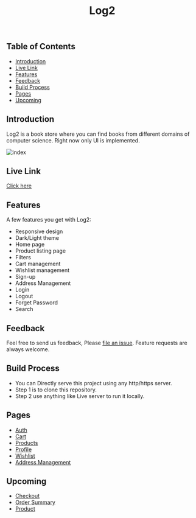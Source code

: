<h1 align="center"> Log2 </h1> <br>

## Table of Contents

- [Introduction](#introduction)
- [Live Link](#live-link)
- [Features](#features)
- [Feedback](#feedback)
- [Build Process](#build-process)
- [Pages](#pages)
- [Upcoming](#upcoming)


## Introduction
Log2 is a book store where you can find books from different domains of computer science. Right now only UI is implemented.

![index](https://user-images.githubusercontent.com/32888608/155236596-a4caadf9-2586-4552-af4f-6b0eb6d85808.jpg)


## Live Link
[Click here](https://log2.netlify.app)

## Features

A few features you get with Log2:

* Responsive design
* Dark/Light theme
* Home page
* Product listing page
* Filters 
* Cart management
* Wishlist management
* Sign-up
* Address Management
* Login
* Logout
* Forget Password
* Search


## Feedback

Feel free to send us feedback, Please [file an issue](https://github.com/SJTGSHIVAM/log2/issues/new). Feature requests are always welcome.


## Build Process

- You can Directly serve this project using any http/https server. 
- Step 1 is to clone this repository.
- Step 2 use anything like Live server to run it locally.


## Pages

* [Auth](https://log2.netlify.app/auth)
* [Cart](https://log2.netlify.app/cart)
* [Products](https://log2.netlify.app/products)
* [Profile](https://log2.netlify.app/profile)
* [Wishlist](https://log2.netlify.app/wishlist)
* [Address Management](https://log2.netlify.app/address_management)

## Upcoming

* [Checkout](https://log2.netlify.app/checkout)
* [Order Summary](https://log2.netlify.app/order_summary)
* [Product](https://log2.netlify.app/product)


